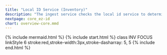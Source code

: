 ```yaml
---
title: "Local ID Service (Inventory)"
description: "The ingest service checks the local id service to determine if a new version of an object has been retrieved"
nextpage: core_ez-id
chart: overview-core.mmd
---
```

{% include mermaid.html %}
{% include start.html %}
  class INV FOCUS
  linkStyle 6 stroke:red,stroke-width:3px,stroke-dasharray: 5, 5
{% include end.html %}

